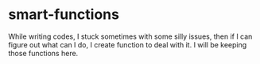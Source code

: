 # smart-functions
While writing codes, I stuck sometimes with some silly issues, then if I can figure out what can I do, I create function to deal with it. I will be keeping those functions here. 
